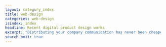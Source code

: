 ```yaml
---
layout: category_index
title: web-design
categories: web-design
isindex: index
headline: Recent digital product design works
excerpt: "Distributing your company communication has never been cheaper and Digital Product Design is accessible even for small enterprises."
search_omit: true
---
```

